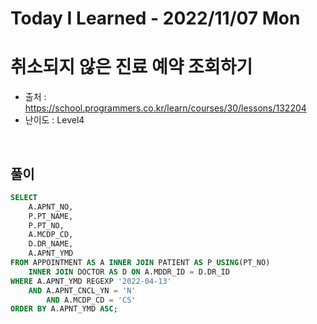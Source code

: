 # Today I Learned - 2022/11/07 Mon

# 취소되지 않은 진료 예약 조회하기
- 출처 : https://school.programmers.co.kr/learn/courses/30/lessons/132204
- 난이도 : Level4
<br>

## 풀이
```sql
SELECT
    A.APNT_NO,
    P.PT_NAME,
    P.PT_NO,
    A.MCDP_CD,
    D.DR_NAME,
    A.APNT_YMD
FROM APPOINTMENT AS A INNER JOIN PATIENT AS P USING(PT_NO)
    INNER JOIN DOCTOR AS D ON A.MDDR_ID = D.DR_ID
WHERE A.APNT_YMD REGEXP '2022-04-13'
    AND A.APNT_CNCL_YN = 'N'
        AND A.MCDP_CD = 'CS'
ORDER BY A.APNT_YMD ASC;
```
